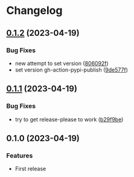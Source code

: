 # Changelog

## [0.1.2](https://github.com/Smeds/mkdocs_yaml_schema_plugin/compare/v0.1.1...v0.1.2) (2023-04-19)


### Bug Fixes

* new attempt to set version ([806092f](https://github.com/Smeds/mkdocs_yaml_schema_plugin/commit/806092f1b3bc74278fff3e6a8d20a1b85691beb6))
* set version gh-action-pypi-publish ([9de577f](https://github.com/Smeds/mkdocs_yaml_schema_plugin/commit/9de577f308a450bf38a7497ecd21563f5affd235))

## [0.1.1](https://github.com/Smeds/mkdocs_yaml_schema_plugin/compare/v0.1.0...v0.1.1) (2023-04-19)


### Bug Fixes

* try to get release-please to work ([b29f9be](https://github.com/Smeds/mkdocs_yaml_schema_plugin/commit/b29f9beb2646810ff8c251deec28ba38ee2d9f97))

## 0.1.0 (2023-04-19)


### Features

* First release
